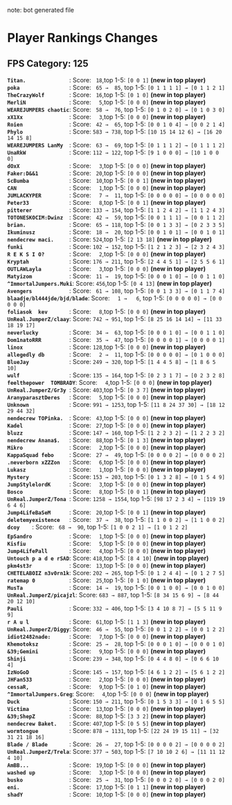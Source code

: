 note: bot generated file

# Player Rankings Changes

## FPS Category: 125
**`Titan.              `**: Score: ` 18`,top 1-5: `[0 0 1]` **(new in top player)**<br>**`poka                `**: Score: ` 65 →  85`, top 1-5: `[0 1 1 1 1] → [0 1 1 2 1]`<br>**`TheCrazyWolf        `**: Score: ` 16`,top 1-5: `[0 1 0]` **(new in top player)**<br>**`MerliN              `**: Score: `  5`,top 1-5: `[0 0 0]` **(new in top player)**<br>**`WEAREJUMPERS chaotic`**: Score: ` 58 →  76`, top 1-5: `[0 1 0 2 0] → [0 1 0 3 0]`<br>**`xX1Xx               `**: Score: `  3`,top 1-5: `[0 0 0]` **(new in top player)**<br>**`Roien               `**: Score: ` 42 →  65`, top 1-5: `[0 0 1 0 4] → [0 0 2 1 4]`<br>**`Phylo               `**: Score: `583 → 738`, top 1-5: `[10 15 14 12 6] → [16 20 14 15 8]`<br>**`WEAREJUMPERS LanMy  `**: Score: ` 63 →  69`, top 1-5: `[0 1 1 1 2] → [0 1 1 1 2]`<br>**`UnaRkW              `**: Score: `112 → 122`, top 1-5: `[9 1 0 0 0] → [10 1 0 0 0]`<br>**`dOxX                `**: Score: `  3`,top 1-5: `[0 0 0]` **(new in top player)**<br>**`Faker:D&&1          `**: Score: ` 20`,top 1-5: `[0 0 0]` **(new in top player)**<br>**`ScBumba             `**: Score: ` 10`,top 1-5: `[0 0 1]` **(new in top player)**<br>**`CAN                 `**: Score: `  1`,top 1-5: `[0 0 0]` **(new in top player)**<br>**`JUMLACKYPER         `**: Score: `  7 →  11`, top 1-5: `[0 0 0 0 0] → [0 0 0 0 0]`<br>**`Peter33             `**: Score: `  8`,top 1-5: `[0 0 1]` **(new in top player)**<br>**`pitterer            `**: Score: `133 → 154`, top 1-5: `[1 1 2 4 2] → [1 1 2 4 3]`<br>**`TOTONESKOCIM:Dwinz  `**: Score: ` 42 →  59`, top 1-5: `[0 0 1 1 1] → [0 0 1 1 2]`<br>**`brian.              `**: Score: ` 65 → 118`, top 1-5: `[0 0 1 3 3] → [0 2 3 3 5]`<br>**`Ikuminusz           `**: Score: ` 18 →  20`, top 1-5: `[0 0 1 0 1] → [0 0 1 0 1]`<br>**`nendecrew maci.     `**: Score: `524`,top 1-5: `[2 13 18]` **(new in top player)**<br>**`funki               `**: Score: `102 → 152`, top 1-5: `[1 2 1 2 3] → [2 3 2 4 3]`<br>**`R E K S I O?        `**: Score: `  2`,top 1-5: `[0 0 0]` **(new in top player)**<br>**`Kryptah             `**: Score: `176 → 211`, top 1-5: `[2 4 4 5 1] → [2 5 5 6 1]`<br>**`OUTLAWLayla         `**: Score: `  3`,top 1-5: `[0 0 0]` **(new in top player)**<br>**`Matyizom            `**: Score: ` 11 →  19`, top 1-5: `[0 0 0 1 0] → [0 0 1 1 0]`<br>**`^ImmortalJumpers.Muki`**: Score: `456`,top 1-5: `[0 4 13]` **(new in top player)**<br>**`Avengers            `**: Score: ` 61 → 108`, top 1-5: `[0 0 1 3 3] → [0 1 1 7 4]`<br>**`blaadje/bl444jde/bjd/blade`**: Score: `  1 →   6`, top 1-5: `[0 0 0 0 0] → [0 0 0 0 0]`<br>**`foliasok  kev       `**: Score: `  8`,top 1-5: `[0 0 0]` **(new in top player)**<br>**`UnReal.JumperZ/claay`**: Score: `742 → 951`, top 1-5: `[8 25 16 14 14] → [11 33 18 19 17]`<br>**`neverlucky          `**: Score: ` 34 →  63`, top 1-5: `[0 0 0 1 0] → [0 0 1 1 0]`<br>**`Dom1natoRRR         `**: Score: ` 35 →  47`, top 1-5: `[0 0 0 0 1] → [0 0 0 0 1]`<br>**`linox               `**: Score: `128`,top 1-5: `[0 0 0]` **(new in top player)**<br>**`allegedly db        `**: Score: `  2 →  11`, top 1-5: `[0 0 0 0 0] → [0 1 0 0 0]`<br>**`BlueJay             `**: Score: `249 → 320`, top 1-5: `[1 4 4 5 8] → [1 8 6 5 10]`<br>**`wulf                `**: Score: `135 → 164`, top 1-5: `[0 2 3 1 7] → [0 2 3 2 8]`<br>**`feelthepower  TOMBRADY`**: Score: `  4`,top 1-5: `[0 0 0]` **(new in top player)**<br>**`UnReal.JumperZ/Gr3y `**: Score: `403`,top 1-5: `[0 3 7]` **(new in top player)**<br>**`AranyparasztDeres   `**: Score: `  5`,top 1-5: `[0 0 0]` **(new in top player)**<br>**`Unknown             `**: Score: `991 → 1253`, top 1-5: `[11 8 24 37 30] → [18 12 29 44 32]`<br>**`nendecrew TOPinka.  `**: Score: ` 43`,top 1-5: `[0 0 0]` **(new in top player)**<br>**`Kadel               `**: Score: ` 27`,top 1-5: `[0 0 0]` **(new in top player)**<br>**`bluzz               `**: Score: `147 → 160`, top 1-5: `[1 2 2 3 2] → [1 2 2 3 2]`<br>**`nendecrew Anana$.   `**: Score: ` 88`,top 1-5: `[0 1 3]` **(new in top player)**<br>**`Mikro               `**: Score: `  2`,top 1-5: `[0 0 0]` **(new in top player)**<br>**`KappaSquad febo     `**: Score: ` 27 →  49`, top 1-5: `[0 0 0 0 2] → [0 0 0 0 2]`<br>**`.neverborn xZZZon   `**: Score: `  6`,top 1-5: `[0 0 0]` **(new in top player)**<br>**`Lukasz              `**: Score: `  1`,top 1-5: `[0 0 0]` **(new in top player)**<br>**`Mystery             `**: Score: `153 → 203`, top 1-5: `[0 1 3 2 8] → [0 1 5 4 9]`<br>**`JumpStylelordK      `**: Score: `  3`,top 1-5: `[0 0 0]` **(new in top player)**<br>**`Bosco               `**: Score: `  8`,top 1-5: `[0 0 1]` **(new in top player)**<br>**`UnReal.JumperZ/Tona `**: Score: `1258 → 1554`, top 1-5: `[98 17 2 3 4] → [119 19 6 4 6]`<br>**`Jump4LifeBaSeM      `**: Score: ` 20`,top 1-5: `[0 0 1]` **(new in top player)**<br>**`deletemyexistence   `**: Score: ` 37 →  38`, top 1-5: `[1 1 0 0 2] → [1 1 0 0 2]`<br>**`dcoy    `**: Score: ` 68 →  90`, top 1-5: `[1 0 0 2 1] → [1 0 1 2 2]`<br>**`EpSandro            `**: Score: `  1`,top 1-5: `[0 0 0]` **(new in top player)**<br>**`Kisfiu              `**: Score: `  5`,top 1-5: `[0 0 0]` **(new in top player)**<br>**`Jump4LifePall       `**: Score: `  4`,top 1-5: `[0 0 0]` **(new in top player)**<br>**`Untouch p a d e rSAD`**: Score: `418`,top 1-5: `[8 4 10]` **(new in top player)**<br>**`pkm4st3r            `**: Score: ` 13`,top 1-5: `[0 0 0]` **(new in top player)**<br>**`CHETELABOIZ n3v0rn1k`**: Score: `202 → 265`, top 1-5: `[0 1 2 4 4] → [0 1 2 7 5]`<br>**`ratemap 0           `**: Score: ` 25`,top 1-5: `[0 1 0]` **(new in top player)**<br>**`MusTa               `**: Score: ` 14 →  19`, top 1-5: `[0 0 1 0 0] → [0 0 1 0 0]`<br>**`UnReal.JumperZ/picajzl`**: Score: `683 → 887`, top 1-5: `[8 34 15 6 9] → [8 44 20 12 10]`<br>**`Pauli               `**: Score: `332 → 406`, top 1-5: `[3 4 10 8 7] → [5 5 11 9 9]`<br>**`r A u l             `**: Score: ` 61`,top 1-5: `[1 1 3]` **(new in top player)**<br>**`UnReal.JumperZ/Diggy`**: Score: ` 46 →  55`, top 1-5: `[0 0 1 2 2] → [0 0 1 2 2]`<br>**`idiot2482nade:      `**: Score: `  7`,top 1-5: `[0 0 0]` **(new in top player)**<br>**`Khemotoksz          `**: Score: ` 25 →  28`, top 1-5: `[0 0 0 1 0] → [0 0 0 1 0]`<br>**`&39;Gemini          `**: Score: `  9`,top 1-5: `[0 0 0]` **(new in top player)**<br>**`Shinji              `**: Score: `239 → 348`, top 1-5: `[0 4 4 8 0] → [0 6 6 10 4]`<br>**`IzNoGoD             `**: Score: `145 → 157`, top 1-5: `[4 6 1 2 2] → [5 6 1 2 2]`<br>**`JHFan533            `**: Score: `  2`,top 1-5: `[0 0 0]` **(new in top player)**<br>**`cessaR,             `**: Score: `  9`,top 1-5: `[0 1 0]` **(new in top player)**<br>**`^ImmortalJumpers.Greg`**: Score: `  4`,top 1-5: `[0 0 0]` **(new in top player)**<br>**`Duck                `**: Score: `150 → 211`, top 1-5: `[0 1 5 3 3] → [0 1 6 5 5]`<br>**`Victima             `**: Score: ` 13`,top 1-5: `[0 0 0]` **(new in top player)**<br>**`&39;ShepZ           `**: Score: ` 88`,top 1-5: `[3 3 2]` **(new in top player)**<br>**`nendecrew Baket.    `**: Score: `407`,top 1-5: `[0 5 5]` **(new in top player)**<br>**`wormtongue          `**: Score: `878 → 1131`, top 1-5: `[22 24 19 15 11] → [32 31 21 18 16]`<br>**`Blade / Blade       `**: Score: ` 26 →  27`, top 1-5: `[0 0 0 0 2] → [0 0 0 0 2]`<br>**`UnReal.JumperZ/Trela`**: Score: `377 → 503`, top 1-5: `[7 10 10 2 6] → [11 11 12 4 10]`<br>**`AmBB...             `**: Score: ` 19`,top 1-5: `[0 0 0]` **(new in top player)**<br>**`washed up           `**: Score: `  3`,top 1-5: `[0 0 0]` **(new in top player)**<br>**`busko               `**: Score: ` 25 →  31`, top 1-5: `[0 0 0 2 0] → [0 0 0 2 0]`<br>**`eni.                `**: Score: ` 17`,top 1-5: `[0 1 1]` **(new in top player)**<br>**`shadY               `**: Score: ` 10`,top 1-5: `[0 0 0]` **(new in top player)**<br>